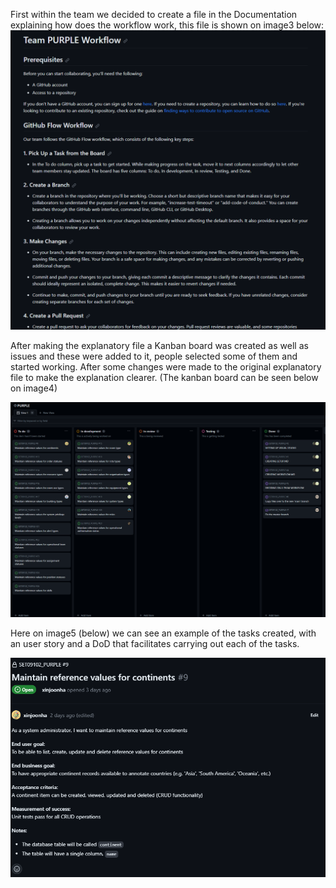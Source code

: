 First within the team we decided to create a file in the Documentation explaining how does the workflow work, this file is shown on image3 below:
![image3](images/Image3.png)

After making the explanatory file a Kanban board was created as well as issues and these were added to it, people selected some of them and started working. After some changes were made to the original explanatory file to make the explanation clearer. (The kanban board can be seen below on image4)

![image4](images/Image4.png)

Here on image5 (below) we can see an example of the tasks created, with an user story and a DoD that facilitates carrying out each of the tasks.

![image5](images/Image5.png)
